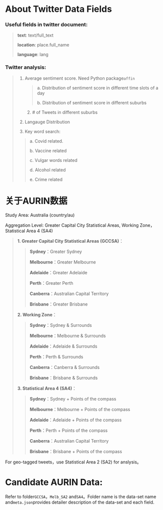 # About Twitter Data Fields

### Useful fields in twitter document:

> **text**: text/full_text
>
> **location**: place.full_name
>
> **language**: lang

### Twitter analysis:

> 1. Average sentiment score. Need Python package`affin`
>
>    > a. Distribution of sentiment score in different time slots of a day
>    >
>    > b. Distribution of sentiment score in different suburbs
>    
>    2. \# of Tweets in different suburbs
>
> 3. Langauge Distribution
>
> 4. Key word search:
>   > a. Covid related.
>    > 
>    > b. Vaccine related
>    > 
>    > c. Vulgar words related
>    > 
>    > d. Alcohol related
>    > 
>    > e. Crime related

# 关于AURIN数据

Study Area: Australia (country/au)

Aggregation Level: Greater Capital City Statistical Areas, Working Zone，Statistical Area 4 (SA4)

> **1. Greater Capital City Statistical Areas (GCCSA)**：
>
>  > **Sydney**：Greater Sydney
>  >
>  > **Melbourne**：Greater Melbourne
>  >
>  > **Adelaide**：Greater Adelaide
>  >
>  > **Perth**：Greater Perth
>  >
>  > **Canberra**：Australian Capital Territory 
>  >
>  > **Brisbane**：Greater Brisbane
>
> **2. Working Zone**：
>
> > **Sydney**：Sydney & Surrounds
> >
> > **Melbourne**：Melbourne & Surrounds
> >
> > **Adelaide**：Adelaide & Surrounds
> >
> > **Perth**：Perth & Surrounds
> >
> > **Canberra**：Canberra & Surrounds
> >
> > **Brisbane**：Brisbane & Surrounds
>
>   **3. Statistical Area 4 (SA4)**：
>
> > **Sydney**：Sydney + Points of the compass
> >
> > **Melbourne**：Melbourne + Points of the compass
> >
> > **Adelaide**：Adelaide + Points of the compass
> >
> > **Perth**：Perth + Points of the compass
> >
> > **Canberra**：Australian Capital Territory
> >
> > **Brisbane**：Brisbane + Points of the compass

For geo-tagged tweets，use Statistical Area 2 (SA2) for anslysis。

# Candidate AURIN Data:

Refer to folder`GCCSA`，`Melb_SA2` and`SA4`。Folder name is the data-set name and`meta.json`provides detailer description of the data-set and each field.